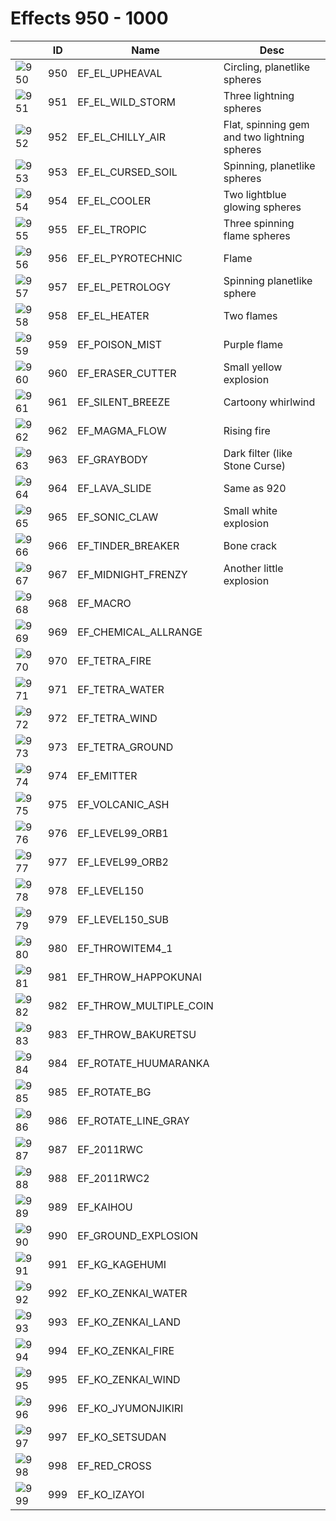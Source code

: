 # Effects 950 - 1000

|    | ID | Name | Desc |
|----|----|------|------|
| ![950](./950-1000/950.gif) | 950 | EF_EL_UPHEAVAL | Circling, planetlike spheres |
| ![951](./950-1000/951.gif) | 951 | EF_EL_WILD_STORM | Three lightning spheres |
| ![952](./950-1000/952.gif) | 952 | EF_EL_CHILLY_AIR | Flat, spinning gem and two lightning spheres |
| ![953](./950-1000/953.gif) | 953 | EF_EL_CURSED_SOIL | Spinning, planetlike spheres |
| ![954](./950-1000/954.gif) | 954 | EF_EL_COOLER | Two lightblue glowing spheres |
| ![955](./950-1000/955.gif) | 955 | EF_EL_TROPIC | Three spinning flame spheres |
| ![956](./950-1000/956.gif) | 956 | EF_EL_PYROTECHNIC | Flame |
| ![957](./950-1000/957.gif) | 957 | EF_EL_PETROLOGY | Spinning planetlike sphere |
| ![958](./950-1000/958.gif) | 958 | EF_EL_HEATER | Two flames |
| ![959](./950-1000/959.gif) | 959 | EF_POISON_MIST | Purple flame |
| ![960](./950-1000/960.gif) | 960 | EF_ERASER_CUTTER | Small yellow explosion |
| ![961](./950-1000/961.gif) | 961 | EF_SILENT_BREEZE | Cartoony whirlwind |
| ![962](./950-1000/962.gif) | 962 | EF_MAGMA_FLOW | Rising fire |
| ![963](./950-1000/963.gif) | 963 | EF_GRAYBODY | Dark filter (like Stone Curse) |
| ![964](./950-1000/964.gif) | 964 | EF_LAVA_SLIDE | Same as 920 |
| ![965](./950-1000/965.gif) | 965 | EF_SONIC_CLAW | Small white explosion |
| ![966](./950-1000/966.gif) | 966 | EF_TINDER_BREAKER | Bone crack |
| ![967](./950-1000/967.gif) | 967 | EF_MIDNIGHT_FRENZY | Another little explosion |
| ![968](./950-1000/968.gif) | 968 | EF_MACRO |  |
| ![969](./950-1000/969.gif) | 969 | EF_CHEMICAL_ALLRANGE |  |
| ![970](./950-1000/970.gif) | 970 | EF_TETRA_FIRE |  |
| ![971](./950-1000/971.gif) | 971 | EF_TETRA_WATER |  |
| ![972](./950-1000/972.gif) | 972 | EF_TETRA_WIND |  |
| ![973](./950-1000/973.gif) | 973 | EF_TETRA_GROUND |  |
| ![974](./950-1000/974.gif) | 974 | EF_EMITTER |  |
| ![975](./950-1000/975.gif) | 975 | EF_VOLCANIC_ASH |  |
| ![976](./950-1000/976.gif) | 976 | EF_LEVEL99_ORB1 |  |
| ![977](./950-1000/977.gif) | 977 | EF_LEVEL99_ORB2 |  |
| ![978](./950-1000/978.gif) | 978 | EF_LEVEL150 |  |
| ![979](./950-1000/979.gif) | 979 | EF_LEVEL150_SUB |  |
| ![980](./950-1000/980.gif) | 980 | EF_THROWITEM4_1 |  |
| ![981](./950-1000/981.gif) | 981 | EF_THROW_HAPPOKUNAI |  |
| ![982](./950-1000/982.gif) | 982 | EF_THROW_MULTIPLE_COIN |  |
| ![983](./950-1000/983.gif) | 983 | EF_THROW_BAKURETSU |  |
| ![984](./950-1000/984.gif) | 984 | EF_ROTATE_HUUMARANKA |  |
| ![985](./950-1000/985.gif) | 985 | EF_ROTATE_BG |  |
| ![986](./950-1000/986.gif) | 986 | EF_ROTATE_LINE_GRAY |  |
| ![987](./950-1000/987.gif) | 987 | EF_2011RWC |  |
| ![988](./950-1000/988.gif) | 988 | EF_2011RWC2 |  |
| ![989](./950-1000/989.gif) | 989 | EF_KAIHOU |  |
| ![990](./950-1000/990.gif) | 990 | EF_GROUND_EXPLOSION |  |
| ![991](./950-1000/991.gif) | 991 | EF_KG_KAGEHUMI |  |
| ![992](./950-1000/992.gif) | 992 | EF_KO_ZENKAI_WATER |  |
| ![993](./950-1000/993.gif) | 993 | EF_KO_ZENKAI_LAND |  |
| ![994](./950-1000/994.gif) | 994 | EF_KO_ZENKAI_FIRE |  |
| ![995](./950-1000/995.gif) | 995 | EF_KO_ZENKAI_WIND |  |
| ![996](./950-1000/996.gif) | 996 | EF_KO_JYUMONJIKIRI |  |
| ![997](./950-1000/997.gif) | 997 | EF_KO_SETSUDAN |  |
| ![998](./950-1000/998.gif) | 998 | EF_RED_CROSS |  |
| ![999](./950-1000/999.gif) | 999 | EF_KO_IZAYOI |  |
